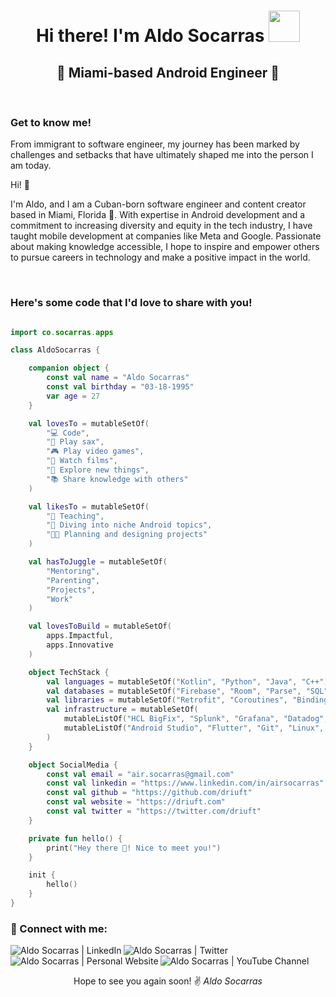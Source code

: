 <h1 align="center">Hi there! I'm Aldo Socarras <img src="https://media1.giphy.com/media/mpf3TYzXclIMU/source.gif" width="50px"></h1>
<h2 align="center">🌴 Miami-based Android Engineer 🌴</h2>
<br>

### Get to know me!
From immigrant to software engineer, my journey has been marked by challenges and setbacks that have ultimately shaped me into the person I am today.


Hi! 👋

I'm Aldo, and I am a Cuban-born software engineer and content creator based in Miami, Florida 🌴. With expertise in Android development and a commitment to increasing diversity and equity in the tech industry, I have taught mobile development at companies like Meta and Google. Passionate about making knowledge accessible, I hope to inspire and empower others to pursue careers in technology and make a positive impact in the world.

<br>

### Here's some code that I'd love to share with you!

```kotlin

import co.socarras.apps

class AldoSocarras {

    companion object {
        const val name = "Aldo Socarras"
        const val birthday = "03-18-1995"
        var age = 27
    }

    val lovesTo = mutableSetOf(
        "💻 Code",
        "🎷 Play sax",
        "🎮 Play video games",
        "🎥 Watch films",
        "🔭 Explore new things",
        "📚 Share knowledge with others"
    )

    val likesTo = mutableSetOf(
        "🏫 Teaching",
        "👾 Diving into niche Android topics",
        "🧑‍💻 Planning and designing projects"
    )

    val hasToJuggle = mutableSetOf(
        "Mentoring",
        "Parenting",
        "Projects",
        "Work"
    )

    val lovesToBuild = mutableSetOf(
        apps.Impactful,
        apps.Innovative
    )

    object TechStack {
        val languages = mutableSetOf("Kotlin", "Python", "Java", "C++")
        val databases = mutableSetOf("Firebase", "Room", "Parse", "SQL", "MySQL")
        val libraries = mutableSetOf("Retrofit", "Coroutines", "Binding", "Lottie", "Glide", "LeakCanary")
        val infrastructure = mutableSetOf(
            mutableListOf("HCL BigFix", "Splunk", "Grafana", "Datadog", "Carbon Black", "ESET"),
            mutableListOf("Android Studio", "Flutter", "Git", "Linux", "Windows", "MacOS", "VMWare")
        )
    }

    object SocialMedia {
        const val email = "air.socarras@gmail.com"
        const val linkedin = "https://www.linkedin.com/in/airsocarras"
        const val github = "https://github.com/driuft"
        const val website = "https://driuft.com"
        const val twitter = "https://twitter.com/driuft"
    }

    private fun hello() {
        print("Hey there 👋! Nice to meet you!")
    }

    init {
        hello()
    }
}
```

### 🔗 Connect with me:

[<img align="left" alt="Aldo Socarras | LinkedIn" src="https://img.shields.io/badge/LinkedIn-0077B5?style=for-the-badge&logo=linkedin&logoColor=white" />][linkedin]
[<img align="left" alt="Aldo Socarras | Twitter" src="https://img.shields.io/badge/Twitter-1DA1F2?style=for-the-badge&logo=twitter&logoColor=white" />][twitter]
[<img align="left" alt="Aldo Socarras | Personal Website" src="https://img.shields.io/badge/Website-4285F4?style=for-the-badge&logo=GoogleChrome&logoColor=white" />][website]
[<img align="left" alt="Aldo Socarras | YouTube Channel" src="https://img.shields.io/badge/YouTube-%23FF0000.svg?style=for-the-badge&logo=YouTube&logoColor=white" />][youtube]

<br><br>

<div align="center">Hope to see you again soon! ✌️
  <i>Aldo Socarras</i>
</div>

<br>

[twitter]: https://twitter.com/driuft
[linkedin]: https://www.linkedin.com/in/airsocarras/
[website]: https://driuft.com
[youtube]: https://www.youtube.com/channel/UCAyz6fivEhmhvNvL8TU4sFQ
